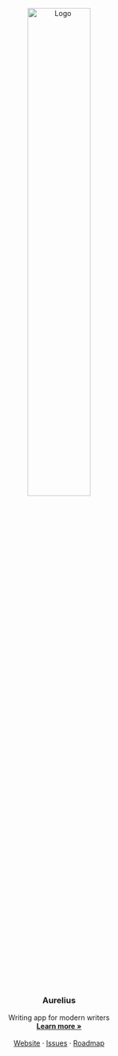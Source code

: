 <p align="center">
  <a href="https://github.com/i4o-oss/aurelius">
    <img style="width: 50%;" src="https://github.com/i4o-oss/aurelius/blob/main/apps/web/public/images/logo_dark.png?raw=true?raw=true" alt="Logo">
  </a>

  <h3 align="center">Aurelius</h3>

  <p align="center">
    Writing app for modern writers
    <br />
    <a href="https://aurelius.ink"><strong>Learn more »</strong></a>
    <br />
    <br />
    <a href="https://aurelius.ink">Website</a>
    ·
    <a href="https://github.com/i4o-oss/aurelius/issues">Issues</a>
    ·
    <a href="https://github.com/orgs/i4o-oss/projects/4">Roadmap</a>
  </p>
</p>
